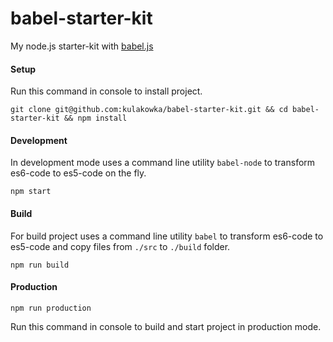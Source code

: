 # babel-starter-kit

My node.js starter-kit with [babel.js](http://babeljs.io)



#### Setup

Run this command in console to install project.

```
git clone git@github.com:kulakowka/babel-starter-kit.git && cd babel-starter-kit && npm install
```

#### Development

In development mode uses a command line utility `babel-node` to transform es6-code to es5-code on the fly.

```
npm start
```

#### Build

For build project uses a command line utility `babel` to transform es6-code to es5-code and copy files from  `./src` to `./build` folder.

```
npm run build
```

#### Production

```
npm run production
```

Run this command in console to build and start project in production mode.

